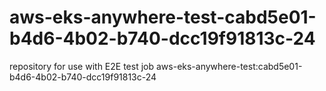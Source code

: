 # aws-eks-anywhere-test-cabd5e01-b4d6-4b02-b740-dcc19f91813c-24
repository for use with E2E test job aws-eks-anywhere-test:cabd5e01-b4d6-4b02-b740-dcc19f91813c-24

